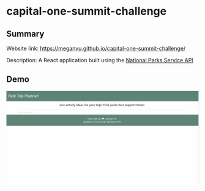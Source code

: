 # capital-one-summit-challenge

## Summary
Website link: https://meganvu.github.io/capital-one-summit-challenge/ 

Description: A React application built using the [National Parks Service API](https://www.nps.gov/subjects/developer/index.htm)

## Demo
![gif](Demo.gif)
